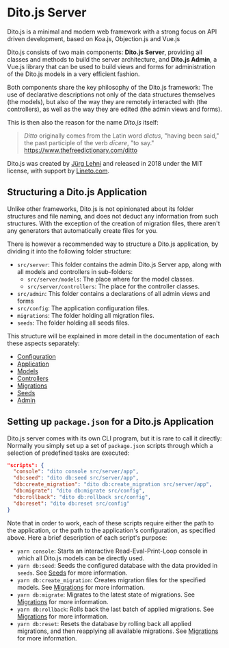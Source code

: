 # Dito.js Server

Dito.js is a minimal and modern web framework with a strong focus on API driven
development, based on Koa.js, Objection.js and Vue.js

Dito.js consists of two main components: **Dito.js Server**, providing all
classes and methods to build the server architecture, and **Dito.js Admin**, a
Vue.js library that can be used to build views and forms for administration of
the Dito.js models in a very efficient fashion.

Both components share the key philosophy of the Dito.js framework: The use of
declarative descriptions not only of the data structures themselves (the
models), but also of the way they are remotely interacted with (the
controllers), as well as the way they are edited (the admin views and forms).

This is then also the reason for the name *Dito.js* itself:

> *Ditto* originally comes from the Latin word *dictus*, "having been said," the
> past participle of the verb *dīcere*, "to say."
> https://www.thefreedictionary.com/ditto

Dito.js was created  by [Jürg Lehni](http://juerglehni.com) and released in 2018
under the MIT license, with support by [Lineto.com](https://lineto.com/).

## Structuring a Dito.js Application

Unlike other frameworks, Dito.js is not opinionated about its folder structures
and file naming, and does not deduct any information from such structures. With
the exception of the creation of migration files, there aren't any generators
that automatically create files for you.

There is however a recommended way to structure a Dito.js application, by
dividing it into the following folder structure:

- `src/server`: This folder contains the admin Dito.js Server app, along with all
  models and controllers in sub-folders:
    - `src/server/models`: The place where for the model classes.
    - `src/server/controllers`: The place for the controller classes.
- `src/admin`: This folder contains a declarations of all admin views and forms
- `src/config`: The application configuration files.
- `migrations`: The folder holding all migration files.
- `seeds`: The folder holding all seeds files.

This structure will be explained in more detail in the documentation of each
these aspects separately:

- [Configuration](docs/configuration.md)
- [Application](docs/application.md)
- [Models](docs/models.md)
- [Controllers](docs/controllers.md)
- [Migrations](docs/migrations.md)
- [Seeds](docs/seeds.md)
- [Admin](docs/admin.md)

## Setting up `package.json` for a Dito.js Application

Dito.js server comes with its own CLI program, but it is rare to call it
directly: Normally you simply set up a set of `package.json` scripts through
which a selection of predefined tasks are executed:

```json
"scripts": {
  "console": "dito console src/server/app",
  "db:seed": "dito db:seed src/server/app",
  "db:create_migration": "dito db:create_migration src/server/app",
  "db:migrate": "dito db:migrate src/config",
  "db:rollback": "dito db:rollback src/config",
  "db:reset": "dito db:reset src/config"
}
```

Note that in order to work, each of these scripts require either the path to the
application, or the path to the application's configuration, as specified above.
Here a brief description of each script's purpose:

- `yarn console`: Starts an interactive Read-Eval-Print-Loop console in which
  all Dito.js models can be directly used.
- `yarn db:seed`: Seeds the configured database with the data provided in
  `seeds`. See [Seeds](docs/seeds.md) for more information.
- `yarn db:create_migration`: Creates migration files for the specified models.
   See [Migrations](docs/migrations.md) for more information.
- `yarn db:migrate`: Migrates to the latest state of migrations.
   See [Migrations](docs/migrations.md) for more information.
- `yarn db:rollback`: Rolls back the last batch of applied migrations.
   See [Migrations](docs/migrations.md) for more information.
- `yarn db:reset`: Resets the database by rolling back all applied migrations,
   and then reapplying all available migrations.
   See [Migrations](docs/migrations.md) for more information.
